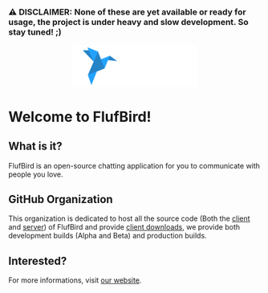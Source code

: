 ### **⚠️ DISCLAIMER: None of these are yet available or ready for usage, the project is under heavy and slow development. So stay tuned! ;)**

<p align="center">
	<a href="https://flufbird.is-an.app" target="_blank">
		<img src="https://github.com/FlufBird/.github/blob/main/profile/logo.svg" width="250">
	</a>
</p>

# Welcome to FlufBird!

## What is it?

FlufBird is an open-source chatting application for you to communicate with people you love.

## GitHub Organization

This organization is dedicated to host all the source code (Both the [client](https://github.com/FlufBird/client) and [server](https://github.com/FlufBird/server)) of FlufBird and provide [client downloads](https://github.com/FlufBird/client/releases), we provide both development builds (Alpha and Beta) and production builds.

## Interested?

For more informations, visit [our website](https://flufbird.is-an.app).

